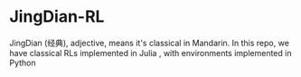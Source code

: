 # JingDian-RL
JingDian (经典), adjective, means it's classical in Mandarin. In this repo, we have classical RLs implemented in Julia , with environments implemented in Python
